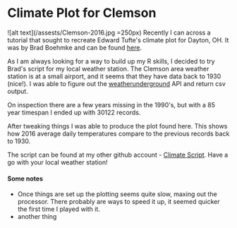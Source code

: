 # Climate Plot for Clemson
![alt text](/assests/Clemson-2016.jpg =250px)
Recently I can across a tutorial that sought to recreate Edward Tufte's climate plot for Dayton, OH. It was by Brad Boehmke and can be found [here](https://rpubs.com/bradleyboehmke/weather_graphic).

As I am always looking for a way to build up my R skills, I decided to try Brad's script for my local weather station. The Clemson area weather station is at a small airport, and it seems that they have data back to 1930 (nice!). I was able to figure out the [weatherunderground](weatherunderground.com) API and return csv output.

On inspection there are a few years missing in the 1990's, but with a 85 year timespan I ended up with 30122 records.

After tweaking things I was able to produce the plot found here. This shows how 2016 average daily temperatures compare to the previous records back to 1930.



The script can be found at my other github account - [Climate Script](https://github.com/ogletrees/ClimateStudy). Have a go with your local weather station!

#### Some notes
- Once things are set up the plotting seems quite slow, maxing out the processor. There probably are ways to speed it up, it seemed quicker the first time I played with it.
- another thing
